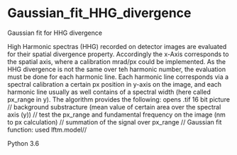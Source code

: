 # Gaussian_fit_HHG_divergence
Gaussian fit for HHG divergence

High Harmonic spectras (HHG) recorded on detector images are evaluated for their spatial divergence property. 
Accordingly the x-Axis corresponds to the spatial axis, where a calibration mrad/px could be implemented. As the HHG divergence is not the same
over teh harmonic number, the evaluation must be done for each harmonic line. Each harmonic line corresponds via a spectral calibration a
certain px position in y-axis on the image, and each harmonic line usually as well contains of a spectral width (here called px_range in y). 
The algorithm provides the following: 
opens .tif 16 bit picture //
background substracture (mean value of certain area over the spectral axis (y)) // test the px_range and fundamental frequency on the image (nm to px calculation) //
summation of the signal over px_range // Gaussian fit function: used lftm.model//

Python 3.6 

